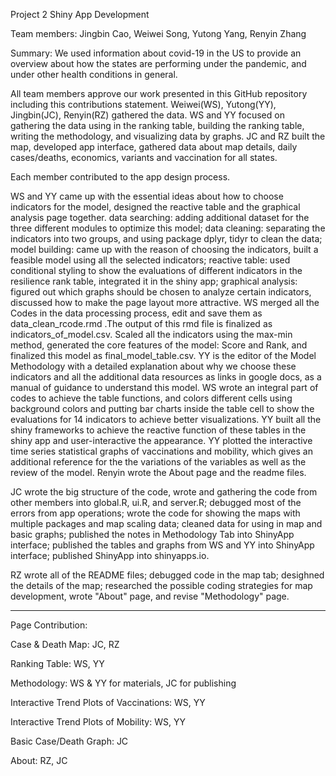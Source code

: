 Project 2 Shiny App Development

Team members: Jingbin Cao, Weiwei Song, Yutong Yang, Renyin Zhang

Summary: We used information about covid-19 in the US to provide an overview about how the states are performing under the pandemic, and under other health conditions in general.

All team members approve our work presented in this GitHub repository including this contributions statement. Weiwei(WS), Yutong(YY), Jingbin(JC), Renyin(RZ) gathered the data. WS and YY focused on gathering the data using in the ranking table, building the ranking table, writing the methodology, and visualizing data by graphs. JC and RZ built the map, developed app interface, gathered data about map details, daily cases/deaths, economics, variants and vaccination for all states.

Each member contributed to the app design process. 

WS and YY came up with the essential ideas about how to choose indicators for the model, designed the reactive table and the graphical analysis page together. data searching: adding additional dataset for the three different modules to optimize this model; data cleaning: separating the indicators into two groups, and using package dplyr, tidyr to clean the data; model building: came up with the reason of choosing the indicators, built a feasible model using all the selected indicators; reactive table: used conditional styling to show the evaluations of different indicators in the resilience rank table, integrated it in the shiny app; graphical analysis: figured out which graphs should be chosen to analyze certain indicators, discussed how to make the page layout more attractive. WS merged all the Codes in the data processing process, edit and save them as data_clean_rcode.rmd .The output of this rmd file is finalized as indicators_of_model.csv. Scaled all the indicators using the max-min method, generated the core features of the model: Score and Rank, and finalized this model as final_model_table.csv. YY is the editor of the Model Methodology with a detailed explanation about why we choose these indicators and all the additional data resources as links in google docs, as a manual of guidance to understand this model. WS wrote an integral part of codes to achieve the table functions, and colors different cells using background colors and putting bar charts inside the table cell to show the evaluations for 14 indicators to achieve better visualizations. YY built all the shiny frameworks to achieve the reactive function of these tables in the shiny app and user-interactive the appearance. YY plotted the interactive time series statistical graphs of vaccinations and mobility, which gives an additional reference for the the variations of the variables as well as the review of the model. Renyin wrote the About page and the readme files.

JC wrote the big structure of the code, wrote and gathering the code from other members into global.R, ui.R, and server.R; debugged most of the errors from app operations; wrote the code for showing the maps with multiple packages and map scaling data; cleaned data for using in map and basic graphs; published the notes in Methodology Tab into ShinyApp interface; published the tables and graphs from WS and YY into ShinyApp interface; published ShinyApp into shinyapps.io.

RZ wrote all of the README files; debugged code in the map tab; desighned the details of the map; researched the possible coding strategies for map development, wrote "About" page, and revise "Methodology" page.

__________________________

Page Contribution:

Case & Death Map: JC, RZ

Ranking Table: WS, YY

Methodology: WS & YY for materials, JC for publishing

Interactive Trend Plots of Vaccinations: WS, YY

Interactive Trend Plots of Mobility: WS, YY

Basic Case/Death Graph: JC

About: RZ, JC
